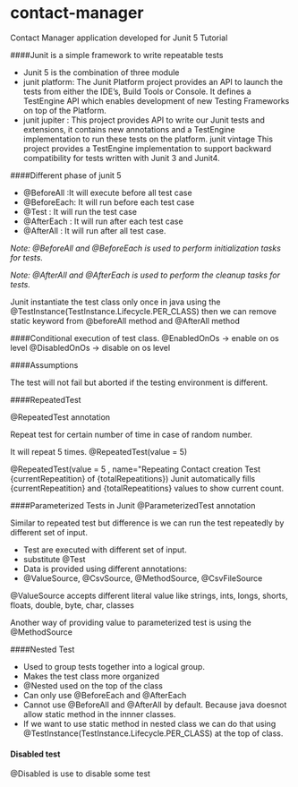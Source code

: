 # contact-manager
Contact Manager application developed for Junit 5 Tutorial


####Junit is a simple framework to write repeatable tests

* Junit 5 is the combination of three module
* junit platform: The Junit Platform project provides an API to launch the tests from either the IDE’s, Build Tools or Console. It defines a TestEngine API which enables development of new Testing Frameworks on top of the Platform.
* junit jupiter : This project provides API to write our Junit tests and extensions, it contains new annotations and a TestEngine implementation to run these tests on the platform.
junit vintage This project provides a TestEngine implementation to support backward compatibility for tests written with Junit 3 and Junit4.


####Different phase of junit 5
- @BeforeAll :It will execute before all test case
- @BeforeEach: It will run before each test case
- @Test : It will run the test case
- @AfterEach : It will run after each test case
- @AfterAll : It will run after all test case.

_Note: @BeforeAll and @BeforeEach is  used to perform initialization tasks for tests._

_Note: @AfterAll and @AfterEach is used to perform the cleanup tasks for tests._

Junit instantiate  the test class only once in java using the @TestInstance(TestInstance.Lifecycle.PER_CLASS) then we can remove static keyword from @beforeAll method and @AfterAll method

####Conditional execution of test class.
@EnabledOnOs -> enable on os level
@DisabledOnOs -> disable on os level


####Assumptions

The test will not fail but aborted if the testing environment is different.


####RepeatedTest

@RepeatedTest annotation

Repeat test for certain number of time in case of random number.

It will repeat 5 times.
@RepeatedTest(value = 5)

@RepeatedTest(value = 5 , name="Repeating Contact creation Test {currentRepeatition} of {totalRepeatitions})
Junit automatically fills {currentRepeatition} and {totalRepeatitions} values to show current count.


####Parameterized Tests in Junit
@ParameterizedTest annotation

Similar to repeated test but difference is we can run the test repeatedly by different set of input.

- Test are executed with different set of input.
- substitute @Test
- Data is provided using different annotations:
- @ValueSource, @CsvSource, @MethodSource, @CsvFileSource

@ValueSource accepts different literal value like strings, ints, longs, shorts, floats, double, byte, char, classes

Another way of providing value to parameterized test is using the @MethodSource

####Nested Test
- Used to group tests together into a logical group.
- Makes the test class more organized
- @Nested used on the  top of the class
- Can only use @BeforeEach and @AfterEach
- Cannot use @BeforeAll and @AfterAll by default. Because java doesnot allow static method in the innner classes.
- If we want to use static method in nested class we can do that using @TestInstance(TestInstance.Lifecycle.PER_CLASS) at the top of class.


#### Disabled test
@Disabled is use to disable some test